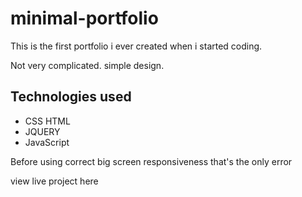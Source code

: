 # minimal-portfolio

This is the first portfolio i ever created when i started coding.

Not very complicated. simple design.

## Technologies used
* CSS HTML
* JQUERY
* JavaScript


Before using correct big screen responsiveness that's the only error


view live project here
